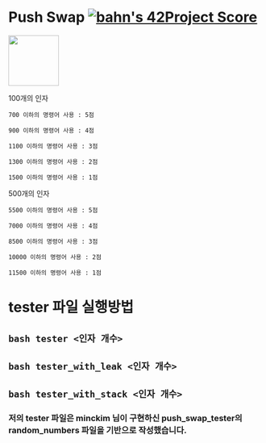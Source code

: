 # Push Swap [![bahn's 42Project Score](https://badge42.herokuapp.com/api/project/bahn/push_swap)](https://github.com/JaeSeoKim/badge42)

<a href="https://ahngbeom-bahn.notion.site/Push_Swap-21572385d3744c038e8e102dd5a60556">
<img src="https://pbs.twimg.com/profile_images/1381737932780752896/MbHGl54A_400x400.png" width=100>
</a>

<!-- [![](https://pbs.twimg.com/profile_images/1381737932780752896/MbHGl54A_400x400.png)](https://ahngbeom-bahn.notion.site/Push_Swap-21572385d3744c038e8e102dd5a60556) -->


100개의 인자

	700 이하의 명령어 사용 : 5점

	900 이하의 명령어 사용 : 4점

	1100 이하의 명령어 사용 : 3점

	1300 이하의 명령어 사용 : 2점

	1500 이하의 명령어 사용 : 1점

500개의 인자

	5500 이하의 명령어 사용 : 5점

	7000 이하의 명령어 사용 : 4점

	8500 이하의 명령어 사용 : 3점

	10000 이하의 명령어 사용 : 2점

	11500 이하의 명령어 사용 : 1점


# tester 파일 실행방법

## ``` bash tester <인자 개수> ```
## ``` bash tester_with_leak <인자 개수> ```
## ``` bash tester_with_stack <인자 개수> ```


### 저의 tester 파일은 minckim 님이 구현하신 push_swap_tester의 random_numbers 파일을 기반으로 작성했습니다.
